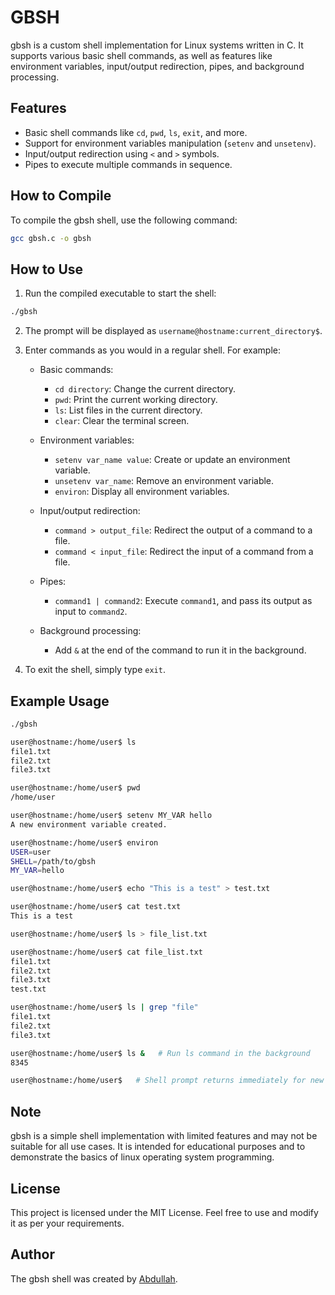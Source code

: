 # GBSH

gbsh is a custom shell implementation for Linux systems written in C. It supports various basic shell commands, as well as features like environment variables, input/output redirection, pipes, and background processing.

## Features

- Basic shell commands like `cd`, `pwd`, `ls`, `exit`, and more.
- Support for environment variables manipulation (`setenv` and `unsetenv`).
- Input/output redirection using `<` and `>` symbols.
- Pipes to execute multiple commands in sequence.

## How to Compile

To compile the gbsh shell, use the following command:

```bash
gcc gbsh.c -o gbsh
```

## How to Use

1. Run the compiled executable to start the shell:

```bash
./gbsh
```

2. The prompt will be displayed as `username@hostname:current_directory$`.

3. Enter commands as you would in a regular shell. For example:

   - Basic commands:
     - `cd directory`: Change the current directory.
     - `pwd`: Print the current working directory.
     - `ls`: List files in the current directory.
     - `clear`: Clear the terminal screen.

   - Environment variables:
     - `setenv var_name value`: Create or update an environment variable.
     - `unsetenv var_name`: Remove an environment variable.
     - `environ`: Display all environment variables.

   - Input/output redirection:
     - `command > output_file`: Redirect the output of a command to a file.
     - `command < input_file`: Redirect the input of a command from a file.

   - Pipes:
     - `command1 | command2`: Execute `command1`, and pass its output as input to `command2`.

   - Background processing:
     - Add `&` at the end of the command to run it in the background.

4. To exit the shell, simply type `exit`.

## Example Usage

```bash
./gbsh

user@hostname:/home/user$ ls
file1.txt
file2.txt
file3.txt

user@hostname:/home/user$ pwd
/home/user

user@hostname:/home/user$ setenv MY_VAR hello
A new environment variable created.

user@hostname:/home/user$ environ
USER=user
SHELL=/path/to/gbsh
MY_VAR=hello

user@hostname:/home/user$ echo "This is a test" > test.txt

user@hostname:/home/user$ cat test.txt
This is a test

user@hostname:/home/user$ ls > file_list.txt

user@hostname:/home/user$ cat file_list.txt
file1.txt
file2.txt
file3.txt
test.txt

user@hostname:/home/user$ ls | grep "file"
file1.txt
file2.txt
file3.txt

user@hostname:/home/user$ ls &   # Run ls command in the background
8345

user@hostname:/home/user$   # Shell prompt returns immediately for new commands
```

## Note

gbsh is a simple shell implementation with limited features and may not be suitable for all use cases. It is intended for educational purposes and to demonstrate the basics of linux operating system programming.

## License

This project is licensed under the MIT License. Feel free to use and modify it as per your requirements.

## Author

The gbsh shell was created by [Abdullah](https://github.com/Abdullahxz/).
